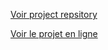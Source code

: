 [Voir project repsitory ](https://github.com/ilham029/JS-project.git)

[Voir le projet en ligne](https://ilham029.github.io/JS-project/)
